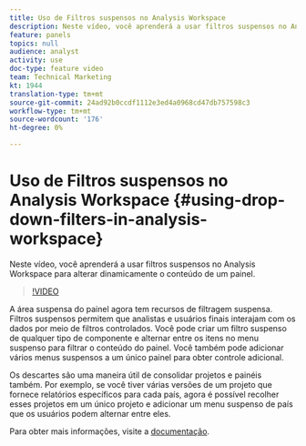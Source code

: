 ```yaml
---
title: Uso de Filtros suspensos no Analysis Workspace
description: Neste vídeo, você aprenderá a usar filtros suspensos no Analysis Workspace para alterar dinamicamente o conteúdo de um painel.
feature: panels
topics: null
audience: analyst
activity: use
doc-type: feature video
team: Technical Marketing
kt: 1944
translation-type: tm+mt
source-git-commit: 24ad92b0ccdf1112e3ed4a0968cd47db757598c3
workflow-type: tm+mt
source-wordcount: '176'
ht-degree: 0%

---
```



# Uso de Filtros suspensos no Analysis Workspace {#using-drop-down-filters-in-analysis-workspace}

Neste vídeo, você aprenderá a usar filtros suspensos no Analysis Workspace para alterar dinamicamente o conteúdo de um painel.

>[!VIDEO](https://video.tv.adobe.com/v/23877/?quality=12)

A área suspensa do painel agora tem recursos de filtragem suspensa. Filtros suspensos permitem que analistas e usuários finais interajam com os dados por meio de filtros controlados. Você pode criar um filtro suspenso de qualquer tipo de componente e alternar entre os itens no menu suspenso para filtrar o conteúdo do painel. Você também pode adicionar vários menus suspensos a um único painel para obter controle adicional.

Os descartes são uma maneira útil de consolidar projetos e painéis também. Por exemplo, se você tiver várias versões de um projeto que fornece relatórios específicos para cada país, agora é possível recolher esses projetos em um único projeto e adicionar um menu suspenso de país que os usuários podem alternar entre eles.

Para obter mais informações, visite a [documentação](https://marketing.adobe.com/resources/help/en_US/analytics/analysis-workspace/panels.html).
